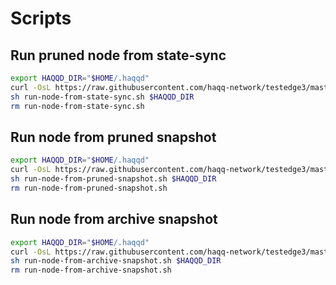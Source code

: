 # Scripts

## Run pruned node from state-sync
```sh
export HAQQD_DIR="$HOME/.haqqd"
curl -OsL https://raw.githubusercontent.com/haqq-network/testedge3/master/scripts/run-node-from-state-sync.sh  && \
sh run-node-from-state-sync.sh $HAQQD_DIR
rm run-node-from-state-sync.sh
```

## Run node from pruned snapshot
```sh
export HAQQD_DIR="$HOME/.haqqd"
curl -OsL https://raw.githubusercontent.com/haqq-network/testedge3/master/scripts/run-node-from-pruned-snapshot.sh  && \
sh run-node-from-pruned-snapshot.sh $HAQQD_DIR
rm run-node-from-pruned-snapshot.sh
```

## Run node from archive snapshot
```sh
export HAQQD_DIR="$HOME/.haqqd"
curl -OsL https://raw.githubusercontent.com/haqq-network/testedge3/master/scripts/run-node-from-archive-snapshot.sh  && \
sh run-node-from-archive-snapshot.sh $HAQQD_DIR
rm run-node-from-archive-snapshot.sh
```
